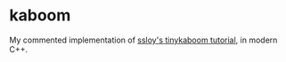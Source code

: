 # kaboom
My commented implementation of [ssloy's tinykaboom tutorial](https://github.com/ssloy/tinykaboom/wiki/KABOOM!-in-180-lines-of-code), in modern C++.

